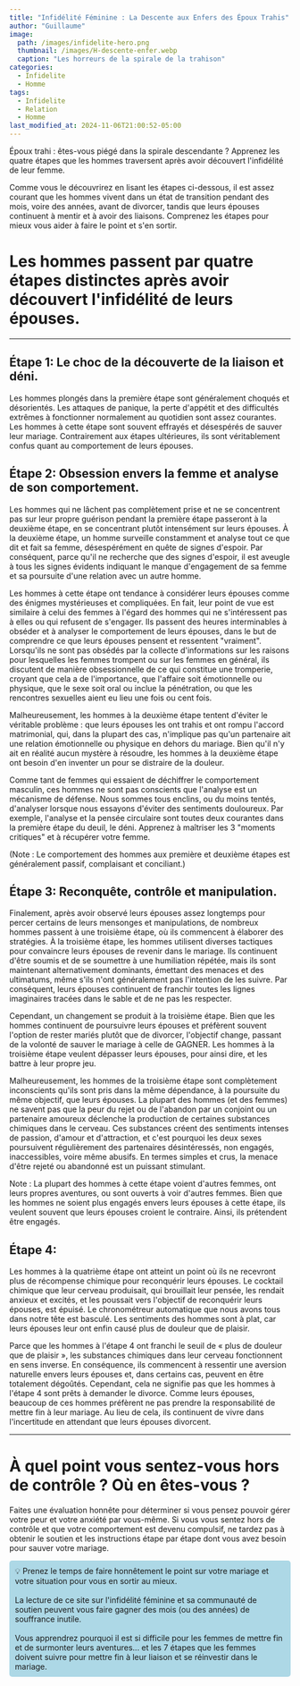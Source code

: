 ```yaml
---
title: "Infidélité Féminine : La Descente aux Enfers des Époux Trahis"
author: "Guillaume"
image: 
  path: /images/infidelite-hero.png
  thumbnail: /images/H-descente-enfer.webp
  caption: "Les horreurs de la spirale de la trahison"
categories:
  - Infidelite
  - Homme
tags:
  - Infidelite
  - Relation
  - Homme
last_modified_at: 2024-11-06T21:00:52-05:00
---
```

Époux trahi : êtes-vous piégé dans la spirale descendante ? Apprenez les quatre étapes que les hommes traversent après avoir découvert l'infidélité de leur femme.

Comme vous le découvrirez en lisant les étapes ci-dessous, il est assez courant que les hommes vivent dans un état de transition pendant des mois, voire des années, avant de divorcer, tandis que leurs épouses continuent à mentir et à avoir des liaisons. Comprenez les étapes pour mieux vous aider à faire le point et s'en sortir.


# Les hommes passent par quatre étapes distinctes après avoir découvert l'infidélité de leurs épouses.

*******************************

## Étape 1: Le choc de la découverte de la liaison et déni.

Les hommes plongés dans la première étape sont généralement choqués et désorientés. Les attaques de panique, la perte d'appétit et des difficultés extrêmes à fonctionner normalement au quotidien sont assez courantes. Les hommes à cette étape sont souvent effrayés et désespérés de sauver leur mariage. Contrairement aux étapes ultérieures, ils sont véritablement confus quant au comportement de leurs épouses.



## Étape 2: Obsession envers la femme et analyse de son comportement.

Les hommes qui ne lâchent pas complètement prise et ne se concentrent pas sur leur propre guérison pendant la première étape passeront à la deuxième étape, en se concentrant plutôt intensément sur leurs épouses. À la deuxième étape, un homme surveille constamment et analyse tout ce que dit et fait sa femme, désespérément en quête de signes d'espoir. Par conséquent, parce qu'il ne recherche que des signes d'espoir, il est aveugle à tous les signes évidents indiquant le manque d'engagement de sa femme et sa poursuite d'une relation avec un autre homme.

Les hommes à cette étape ont tendance à considérer leurs épouses comme des énigmes mystérieuses et compliquées. En fait, leur point de vue est similaire à celui des femmes à l'égard des hommes qui ne s'intéressent pas à elles ou qui refusent de s'engager. Ils passent des heures interminables à obséder et à analyser le comportement de leurs épouses, dans le but de comprendre ce que leurs épouses pensent et ressentent "vraiment". Lorsqu'ils ne sont pas obsédés par la collecte d'informations sur les raisons pour lesquelles les femmes trompent ou sur les femmes en général, ils discutent de manière obsessionnelle de ce qui constitue une tromperie, croyant que cela a de l'importance, que l'affaire soit émotionnelle ou physique, que le sexe soit oral ou inclue la pénétration, ou que les rencontres sexuelles aient eu lieu une fois ou cent fois.

Malheureusement, les hommes à la deuxième étape tentent d'éviter le véritable problème : que leurs épouses les ont trahis et ont rompu l'accord matrimonial, qui, dans la plupart des cas, n'implique pas qu'un partenaire ait une relation émotionnelle ou physique en dehors du mariage. Bien qu'il n'y ait en réalité aucun mystère à résoudre, les hommes à la deuxième étape ont besoin d'en inventer un pour se distraire de la douleur.

Comme tant de femmes qui essaient de déchiffrer le comportement masculin, ces hommes ne sont pas conscients que l'analyse est un mécanisme de défense. Nous sommes tous enclins, ou du moins tentés, d'analyser lorsque nous essayons d'éviter des sentiments douloureux. Par exemple, l'analyse et la pensée circulaire sont toutes deux courantes dans la première étape du deuil, le déni. Apprenez à maîtriser les 3 "moments critiques" et à récupérer votre femme.

[//]: # "TODO: insert link to articels moments critiques"

(Note : Le comportement des hommes aux première et deuxième étapes est généralement passif, complaisant et conciliant.)


## Étape 3: Reconquête, contrôle et manipulation.

Finalement, après avoir observé leurs épouses assez longtemps pour percer certains de leurs mensonges et manipulations, de nombreux hommes passent à une troisième étape, où ils commencent à élaborer des stratégies. À la troisième étape, les hommes utilisent diverses tactiques pour convaincre leurs épouses de revenir dans le mariage. Ils continuent d'être soumis et de se soumettre à une humiliation répétée, mais ils sont maintenant alternativement dominants, émettant des menaces et des ultimatums, même s'ils n'ont généralement pas l'intention de les suivre. Par conséquent, leurs épouses continuent de franchir toutes les lignes imaginaires tracées dans le sable et de ne pas les respecter.

Cependant, un changement se produit à la troisième étape. Bien que les hommes continuent de poursuivre leurs épouses et préfèrent souvent l'option de rester mariés plutôt que de divorcer, l'objectif change, passant de la volonté de sauver le mariage à celle de GAGNER. Les hommes à la troisième étape veulent dépasser leurs épouses, pour ainsi dire, et les battre à leur propre jeu.

Malheureusement, les hommes de la troisième étape sont complètement inconscients qu'ils sont pris dans la même dépendance, à la poursuite du même objectif, que leurs épouses. La plupart des hommes (et des femmes) ne savent pas que la peur du rejet ou de l'abandon par un conjoint ou un partenaire amoureux déclenche la production de certaines substances chimiques dans le cerveau. Ces substances créent des sentiments intenses de passion, d'amour et d'attraction, et c'est pourquoi les deux sexes poursuivent régulièrement des partenaires désintéressés, non engagés, inaccessibles, voire même abusifs. En termes simples et crus, la menace d'être rejeté ou abandonné est un puissant stimulant.

Note : La plupart des hommes à cette étape voient d'autres femmes, ont leurs propres aventures, ou sont ouverts à voir d'autres femmes. Bien que les hommes ne soient plus engagés envers leurs épouses à cette étape, ils veulent souvent que leurs épouses croient le contraire. Ainsi, ils prétendent être engagés.



## Étape 4: 

Les hommes à la quatrième étape ont atteint un point où ils ne recevront plus de récompense chimique pour reconquérir leurs épouses. Le cocktail chimique que leur cerveau produisait, qui brouillait leur pensée, les rendait anxieux et excités, et les poussait vers l'objectif de reconquérir leurs épouses, est épuisé. Le chronométreur automatique que nous avons tous dans notre tête est basculé. Les sentiments des hommes sont à plat, car leurs épouses leur ont enfin causé plus de douleur que de plaisir.

Parce que les hommes à l'étape 4 ont franchi le seuil de « plus de douleur que de plaisir », les substances chimiques dans leur cerveau fonctionnent en sens inverse. En conséquence, ils commencent à ressentir une aversion naturelle envers leurs épouses et, dans certains cas, peuvent en être totalement dégoûtés. Cependant, cela ne signifie pas que les hommes à l'étape 4 sont prêts à demander le divorce. Comme leurs épouses, beaucoup de ces hommes préfèrent ne pas prendre la responsabilité de mettre fin à leur mariage. Au lieu de cela, ils continuent de vivre dans l'incertitude en attendant que leurs épouses divorcent.


*******************************

# À quel point vous sentez-vous hors de contrôle ? Où en êtes-vous ?


Faites une évaluation honnête pour déterminer si vous pensez pouvoir gérer votre peur et votre anxiété par vous-même. Si vous vous sentez hors de contrôle et que votre comportement est devenu compulsif, ne tardez pas à obtenir le soutien et les instructions étape par étape dont vous avez besoin pour sauver votre mariage.

<div style="background-color: lightblue; padding: 10px; border-radius: 5px;">
💡 Prenez le temps de faire honnêtement le point sur votre mariage et votre situation pour vous en sortir au mieux. <br><br>
La lecture de ce site sur l'infidélité féminine et sa communauté de soutien peuvent vous faire gagner des mois (ou des années) de souffrance inutile. <br><br>
Vous apprendrez pourquoi il est si difficile pour les femmes de mettre fin et de surmonter leurs aventures... et les 7 étapes que les femmes doivent suivre pour mettre fin à leur liaison et se réinvestir dans le mariage.
</div>

[//]: # "TODO: lien pour livre sur infidelite"

[//]: # "TODO: Si vous n'avez pas lu les livres sur l'infidélité féminine, c'est là que vous devez commencer. Vous découvrirez exactement ce que pense, ressent et prévoit votre femme - afin que vous puissiez cesser d'analyser et cesser de fonctionner avec une mentalité qui mène au divorce."
